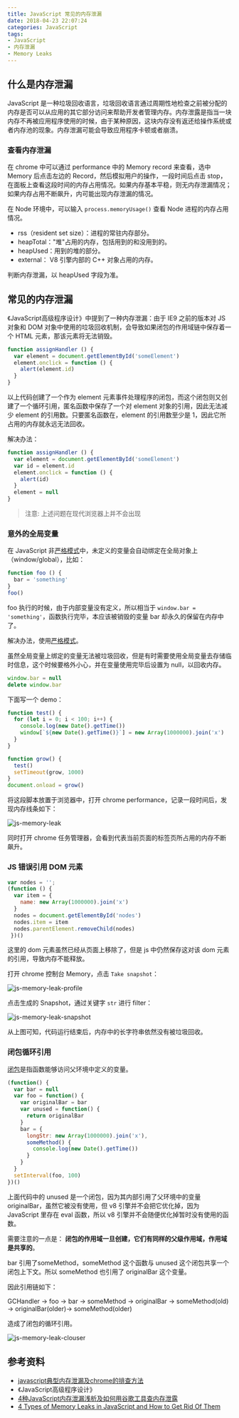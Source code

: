 ```yaml
---
title: JavaScript 常见的内存泄漏
date: 2018-04-23 22:07:24
categories: JavaScript
tags:
- JavaScript
- 内存泄漏
- Memory Leaks
---
```


## 什么是内存泄漏

JavaScript 是一种垃圾回收语言，垃圾回收语言通过周期性地检查之前被分配的内存是否可以从应用的其它部分访问来帮助开发者管理内存。内存泄露是指当一块内存不再被应用程序使用的时候，由于某种原因，这块内存没有返还给操作系统或者内存池的现象。内存泄漏可能会导致应用程序卡顿或者崩溃。

<!--more-->

### 查看内存泄漏

在 chrome 中可以通过 performance 中的 Memory record 来查看，选中 Memory 后点击左边的 Record，然后模拟用户的操作，一段时间后点击 stop，在面板上查看这段时间的内存占用情况。如果内存基本平稳，则无内存泄漏情况；如果内存占用不断飙升，内可能出现内存泄漏的情况。

在 Node 环境中，可以输入 `process.memoryUsage()` 查看 Node 进程的内存占用情况。

- rss（resident set size）：进程的常驻内存部分。
- heapTotal："堆"占用的内存，包括用到的和没用到的。
- heapUsed：用到的堆的部分。
- external： V8 引擎内部的 C++ 对象占用的内存。

判断内存泄漏，以 heapUsed 字段为准。

## 常见的内存泄漏

《JavaScript高级程序设计》中提到了一种内存泄漏：由于 IE9 之前的版本对 JS 对象和 DOM 对象中使用的垃圾回收机制，会导致如果闭包的作用域链中保存着一个 HTML 元素，那该元素将无法销毁。

```javascript
function assignHandler () {
  var element = document.getElementById('someElement')
  element.onclick = function () {
    alert(element.id)
  }    
}
```

以上代码创建了一个作为 element 元素事件处理程序的闭包，而这个闭包则又创建了一个循环引用，匿名函数中保存了一个对 element 对象的引用，因此无法减少 element 的引用数。只要匿名函数在，element 的引用数至少是 1，因此它所占用的内存就永远无法回收。

解决办法：

```javascript
function assignHandler () {
  var element = document.getElementById('someElement')
  var id = element.id
  element.onclick = function () {
    alert(id)
  }
  element = null
}
```

>注意: 上述问题在现代浏览器上并不会出现

### 意外的全局变量

在 JavaScript 非[严格模式](https://lz5z.com/JavaScript%E4%B8%A5%E6%A0%BC%E6%A8%A1%E5%BC%8F/)中，未定义的变量会自动绑定在全局对象上（window/global），比如：

```javascript
function foo () {
  bar = 'something'    
}
foo()
```

foo 执行的时候，由于内部变量没有定义，所以相当于 `window.bar = 'something'`，函数执行完毕，本应该被销毁的变量 bar 却永久的保留在内存中了。

解决办法，使用[严格模式](https://lz5z.com/JavaScript%E4%B8%A5%E6%A0%BC%E6%A8%A1%E5%BC%8F/)。

虽然全局变量上绑定的变量无法被垃圾回收，但是有时需要使用全局变量去存储临时信息，这个时候要格外小心，并在变量使用完毕后设置为 null，以回收内存。

```javascript
window.bar = null
delete window.bar
```

下面写一个 demo：

```javascript
function test() {
  for (let i = 0; i < 100; i++) {
    console.log(new Date().getTime())
    window[`${new Date().getTime()}`] = new Array(1000000).join('x')
  }
}

function grow() {
  test()
  setTimeout(grow, 1000)
}
document.onload = grow()
```

将这段脚本放置于浏览器中，打开 chrome performance，记录一段时间后，发现内存线条如下：

<img src="/assets/img/js-memory-leak.png" alt="js-memory-leak">

同时打开 chrome 任务管理器，会看到代表当前页面的标签页所占用的内存不断飙升。

### JS 错误引用 DOM 元素

```javascript
var nodes = '';
(function () {
  var item = {
    name: new Array(1000000).join('x')
  }
  nodes = document.getElementById('nodes')
  nodes.item = item
  nodes.parentElement.removeChild(nodes)
 })()
```

这里的 dom 元素虽然已经从页面上移除了，但是 js 中仍然保存这对该 dom 元素的引用，导致内存不能释放。

打开 chrome 控制台 Memory，点击 `Take snapshot`：

<img src="/assets/img/js-memory-leak-profile.png" alt="js-memory-leak-profile">

点击生成的 Snapshot，通过关键字 `str` 进行 filter：

<img src="/assets/img/js-memory-leak-snapshot.png" alt="js-memory-leak-snapshot">

从上图可知，代码运行结束后，内存中的长字符串依然没有被垃圾回收。

### 闭包循环引用

[闭包](https://lz5z.com/JavaScript%E9%97%AD%E5%8C%85/)是指函数能够访问父环境中定义的变量。

```javascript
(function() {
  var bar = null
  var foo = function() {
    var originalBar = bar
    var unused = function() {
      return originalBar
    }
    bar = {
      longStr: new Array(1000000).join('x'),
      someMethod() {
        console.log(new Date().getTime())
      }
    }
  }
  setInterval(foo, 100)
})()
```

上面代码中的 unused 是一个闭包，因为其内部引用了父环境中的变量 originalBar，虽然它被没有使用，但 v8 引擎并不会把它优化掉，因为 JavaScript 里存在 eval 函数，所以 v8 引擎并不会随便优化掉暂时没有使用的函数。

需要注意的一点是： **闭包的作用域一旦创建，它们有同样的父级作用域，作用域是共享的**。

bar 引用了someMethod，someMethod 这个函数与 unused 这个闭包共享一个闭包上下文。所以 someMethod 也引用了 originalBar 这个变量。

因此引用链如下：

GCHandler -> foo -> bar -> someMethod -> originalBar -> someMethod(old) -> originalBar(older)-> someMethod(older)

造成了闭包的循环引用。

<img src="/assets/img/js-memory-leak-clouser.png" alt="js-memory-leak-clouser">

## 参考资料

- [javascript典型内存泄漏及chrome的排查方法](https://segmentfault.com/a/1190000008901861)
- 《JavaScript高级程序设计》
- [4种JavaScript内存泄漏浅析及如何用谷歌工具查内存泄露](https://github.com/wengjq/Blog/issues/1)
- [4 Types of Memory Leaks in JavaScript and How to Get Rid Of Them](https://auth0.com/blog/four-types-of-leaks-in-your-javascript-code-and-how-to-get-rid-of-them/)
